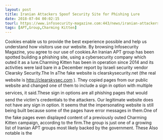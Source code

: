 ```yaml
---
layout: post
title: Iranian Attackers Spoof Security Site for Phishing Lure
date: 2018-07-04 00:02:15
tourl: https://www.infosecurity-magazine.com:443/news/iranian-attackers-spoof-phishing/
tags: [APT,Group,Charming Kitten]
---
```

Cookies enable us to provide the best experience possible and help us understand how visitors use our website. By browsing Infosecurity Magazine, you agree to our use of cookies.An Iranian APT group has been spotted building a phishing site, using a cybersecurity company which outed it as a lure.Charming Kitten has been in operation since 2014 and its activities were laid bare in a December report by Israeli security vendor Clearsky Security.The In aThe fake website is clearskysecurity.net (the real website is http://clearskysec.com ). They copied pages from our public website and changed one of them to include a sign in option with multiple services, it said.These sign in options are all phishing pages that would send the victim's credentials to the attackers. Our legitimate website does not have any sign in option. It seems that the impersonating website is still being built because some of the pages have error messages in them.One of the fake pages even displayed content of a previously outed Charming Kitten campaign, according to the firm.The group is just one of a growing list of Iranian APT groups most likely backed by the government. These Also notable is the 